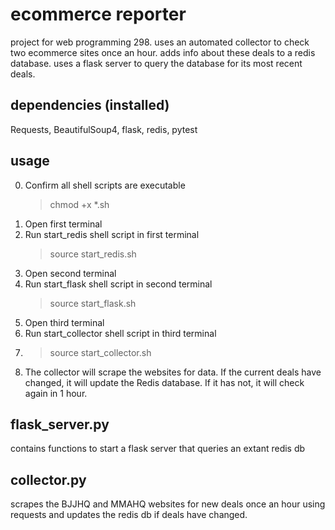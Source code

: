 # ecommerce reporter
project for web programming 298.
uses an automated collector to check two ecommerce sites once an hour.
adds info about these deals to a redis database.
uses a flask server to query the database for its most recent deals.

dependencies (installed)
-
Requests, BeautifulSoup4, flask,
    redis, pytest

usage
-
0. Confirm all shell scripts are executable
    >chmod +x *.sh
1. Open first terminal
2. Run start_redis shell script in first terminal
    >source start_redis.sh
3. Open second terminal
4. Run start_flask shell script in second terminal
    >source start_flask.sh
5. Open third terminal
6. Run start_collector shell script in third terminal
7.  >source start_collector.sh
8. The collector will scrape the websites for data. If the current deals
 have changed, it will update the Redis database. If it has not, it will
 check again in 1 hour.
 
flask_server.py
-
contains functions to start a flask server that queries an extant redis db

collector.py
-
scrapes the BJJHQ and MMAHQ websites for new deals once an hour using
requests and updates the redis db if deals have changed.